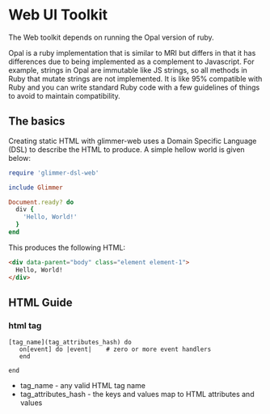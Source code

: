 # Web UI Toolkit

The Web toolkit depends on running the Opal version of
ruby. 

Opal is a ruby implementation that is similar to
MRI but differs in that it has differences due to being
implemented as a complement to Javascript. For example,
strings in Opal are immutable like JS strings, so all
methods in Ruby that mutate strings are not implemented. It is like 95%
compatible with Ruby and you can write standard Ruby code with a few 
guidelines of things to avoid to maintain compatibility.

## The basics

Creating static HTML with glimmer-web uses a Domain Specific Language (DSL) to
describe the HTML to produce. A simple hellow world is given below:

```ruby
require 'glimmer-dsl-web'

include Glimmer

Document.ready? do
  div {
    'Hello, World!'
  }
end
```

This produces the following HTML:

```html
<div data-parent="body" class="element element-1">
  Hello, World!
</div>
```

## HTML Guide

### html tag

```
[tag_name](tag_attributes_hash) do
   on[event] do |event|    # zero or more event handlers
   end 
   
end
```

* tag_name - any valid HTML tag name
* tag_attributes_hash - the keys and values map to HTML attributes and values

